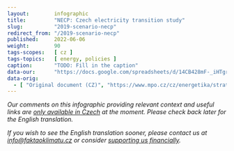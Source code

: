 ```yaml
---
layout:        infographic
title:         "NECP: Czech electricity transition study"
slug:          "2019-scenario-necp"
redirect_from: "/2019-scenario-necp"
published:     2022-06-06
weight:        90
tags-scopes:   [ cz ]
tags-topics:   [ energy, policies ]
caption:       "TODO: Fill in the caption"
data-our:      "https://docs.google.com/spreadsheets/d/14CB428mF-_iHTgrLb2Dd0zJZ4xHUMdGhbr_FZ2fZy6k/edit"
data-orig:
  - [ "Original document (CZ)", "https://www.mpo.cz/cz/energetika/strategicke-a-koncepcni-dokumenty/vnitrostatni-plan-ceske-republiky-v-oblasti-energetiky-a-klimatu--252016/" ]
---
```


_Our comments on this infographic providing relevant context and useful links are [only available in Czech](https://faktaoklimatu.cz/studie/2019-scenar-necp) at the moment. Please check back later for the English translation._

_If you wish to see the English translation sooner, please contact us at [info@faktaoklimatu.cz](mailto:info@faktaoklimatu.cz) or consider [supporting us financially](https://www.darujme.cz/projekt/1203742)._
